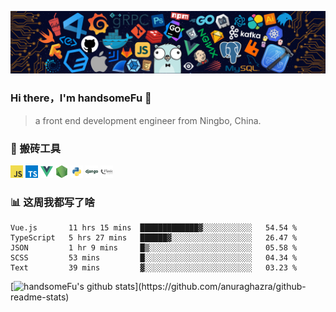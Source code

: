 ![](https://github.com/MrFu1998/MrFu1998/blob/master/header.png)

### Hi there，I'm handsomeFu 👋

> a front end development engineer from Ningbo, China.

### 🔧 搬砖工具
<code><img height="20" src="https://raw.githubusercontent.com/github/explore/80688e429a7d4ef2fca1e82350fe8e3517d3494d/topics/javascript/javascript.png"></code>
<code><img height="20" src="https://raw.githubusercontent.com/github/explore/80688e429a7d4ef2fca1e82350fe8e3517d3494d/topics/typescript/typescript.png"></code>
<code><img height="20" src="https://raw.githubusercontent.com/github/explore/80688e429a7d4ef2fca1e82350fe8e3517d3494d/topics/vue/vue.png"></code>
<code><img height="20" src="https://raw.githubusercontent.com/github/explore/80688e429a7d4ef2fca1e82350fe8e3517d3494d/topics/nodejs/nodejs.png"></code>
<code><img height="20" src="https://raw.githubusercontent.com/github/explore/80688e429a7d4ef2fca1e82350fe8e3517d3494d/topics/python/python.png"></code>
<code><img height="20" src="https://raw.githubusercontent.com/github/explore/80688e429a7d4ef2fca1e82350fe8e3517d3494d/topics/django/django.png"></code>
<code><img height="20" src="https://raw.githubusercontent.com/github/explore/80688e429a7d4ef2fca1e82350fe8e3517d3494d/topics/flask/flask.png"></code>



### 📊 这周我都写了啥
<!--START_SECTION:waka-->
```text
Vue.js       11 hrs 15 mins  █████████████▓░░░░░░░░░░░   54.54 % 
TypeScript   5 hrs 27 mins   ██████▓░░░░░░░░░░░░░░░░░░   26.47 % 
JSON         1 hr 9 mins     █▒░░░░░░░░░░░░░░░░░░░░░░░   05.58 % 
SCSS         53 mins         █░░░░░░░░░░░░░░░░░░░░░░░░   04.34 % 
Text         39 mins         ▓░░░░░░░░░░░░░░░░░░░░░░░░   03.23 % 
```
<!--END_SECTION:waka-->


[![handsomeFu's github stats](https://github-readme-stats.vercel.app/api?username=MrFu1998&show_icons=true&include_all_commits=true")](https://github.com/anuraghazra/github-readme-stats)
